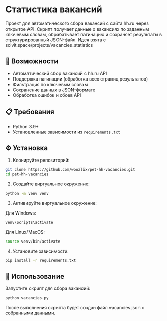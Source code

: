 # Статистика вакансий

Проект для автоматического сбора вакансий с сайта hh.ru через открытое API. Скрипт получает данные о вакансиях по заданным ключевым словам, обрабатывает пагинацию и сохраняет результаты в структурированный JSON-файл.
Идея взята с solvit.space/projects/vacancies_statistics

## 🚀 Возможности

- Автоматический сбор вакансий с hh.ru API
- Поддержка пагинации (обработка всех страниц результатов)
- Фильтрация по ключевым словам
- Сохранение данных в JSON-формате
- Обработка ошибок и сбоев API

## 📋 Требования

- Python 3.9+
- Установленные зависимости из `requirements.txt`

## ⚙️ Установка

1. Клонируйте репозиторий:
```bash
git clone https://github.com/woozlix/pet-hh-vacancies.git
cd pet-hh-vacancies
```
2. Создайте виртуальное окружение:

```bash
python -m venv venv
```
3. Активируйте виртуальное окружение:

Для Windows:

```bash
venv\Scripts\activate
```
Для Linux/MacOS:

```bash
source venv/bin/activate
```
4. Установите зависимости:

```bash
pip install -r requirements.txt
```
## 🚀 Использование

Запустите скрипт для сбора вакансий:

```bash
python vacancies.py
```
После выполнения скрипта будет создан файл vacancies.json с собранными данными.